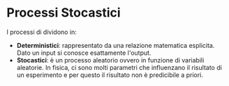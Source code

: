 # Processi Stocastici

I processi di dividono in:
- **Deterministici**: rappresentato da una relazione matematica esplicita. Dato un input si conosce esattamente l'output. 
- **Stocastici**: è un processo aleatorio ovvero in funzione di variabili aleatorie. In fisica, ci sono molti parametri che influenzano il risultato di un esperimento e per questo il risultato non è predicibile a priori. 

